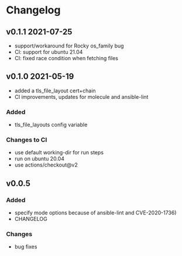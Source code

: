 # Changelog

## v0.1.1 2021-07-25

- support/workaround for Rocky os_family bug
- CI: support for ubuntu 21.04
- CI: fixed race condition when fetching files

## v0.1.0 2021-05-19

- added a tls_file_layout cert+chain
- CI improvements, updates for molecule and ansible-lint

### Added

- tls_file_layouts config variable

### Changes to CI

- use default working-dir for run steps
- run on ubuntu 20.04
- use actions/checkout@v2

## v0.0.5

### Added

- specify mode options because of ansible-lint and CVE-2020-1736)
- CHANGELOG

### Changes

- bug fixes
